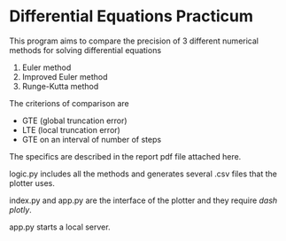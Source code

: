  # Differential Equations Practicum

This program aims to compare the precision of 3 different numerical methods for solving differential equations

1. Euler method
1. Improved Euler method 
1. Runge-Kutta method

The criterions of comparison are 

- GTE (global truncation error)
- LTE (local truncation error)
- GTE on an interval of number of steps

The specifics are described in the report pdf file attached here.

logic.py includes all the methods and generates several .csv files that the plotter uses.

index.py and app.py are the interface of the plotter and they require _dash plotly_. 

app.py starts a local server.


